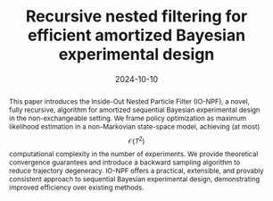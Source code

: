 ---
title: "Recursive nested filtering for efficient amortized Bayesian experimental design"
collection: publications
category: conferences
date: 2024-10-10
citation_with_links: '<a href="https://sahel13.github.io/">Iqbal, S.</a>, <a href="https://www.ias.tu-darmstadt.de/Team/HanyAbdulsamad">Abdulsamad, H.</a>, <strong>Pérez-Vieites, S.</strong>, <a href="https://users.aalto.fi/~ssarkka/">Särkkä, S.</a>, & <a href="https://adriencorenflos.github.io/">Corenflos, A.</a> (2024). End-to-end learning of Gaussian mixture proposals using differentiable particle filters and neural networks. In <i>NeurIPS 2024 Workshop on Bayesian Decision-making and Uncertainty</i>.'
# permalink: /publication/2024-02-17-paper-title-number-4  # Commented out - no individual page
abstract: 'This paper introduces the Inside-Out Nested Particle Filter (IO-NPF), a novel, fully recursive, algorithm for amortized sequential Bayesian experimental design in the non-exchangeable setting. We frame policy optimization as maximum likelihood estimation in a non-Markovian state-space model, achieving (at most) <span class="arithmatex">$$\mathcal{O}(T^2)$$</span> computational complexity in the number of experiments. We provide theoretical convergence guarantees and introduce a backward sampling algorithm to reduce trajectory degeneracy. IO-NPF offers a practical, extensible, and provably consistent approach to sequential Bayesian experimental design, demonstrating improved efficiency over existing methods.'
#paperurl: 'http://sarapv.github.io/files/paper/iqbal2024recursive.pdf'
doiurl: 'https://doi.org/10.48550/arXiv.2409.05354'
bibtexurl: 'http://sarapv.github.io/files/bibtex/iqbal2024recursive.txt'
arxivurl: 'https://arxiv.org/abs/2409.05354'
---